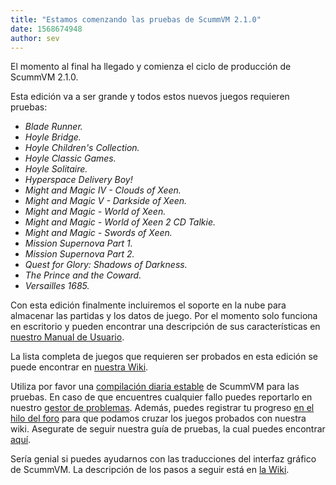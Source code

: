 ```yaml
---
title: "Estamos comenzando las pruebas de ScummVM 2.1.0"
date: 1568674948
author: sev
---
```


El momento al final ha llegado y comienza el ciclo de producción de ScummVM 2.1.0.

Esta edición va a ser grande y todos estos nuevos juegos requieren pruebas:

*   *Blade Runner.*
*   *Hoyle Bridge.*
*   *Hoyle Children's Collection.*
*   *Hoyle Classic Games.*
*   *Hoyle Solitaire.*
*   *Hyperspace Delivery Boy!*
*   *Might and Magic IV - Clouds of Xeen.*
*   *Might and Magic V - Darkside of Xeen.*
*   *Might and Magic - World of Xeen.*
*   *Might and Magic - World of Xeen 2 CD Talkie.*
*   *Might and Magic - Swords of Xeen.*
*   *Mission Supernova Part 1.*
*   *Mission Supernova Part 2.*
*   *Quest for Glory: Shadows of Darkness.*
*   *The Prince and the Coward.*
*   *Versailles 1685.*

Con esta edición finalmente incluiremos el soporte en la nube para almacenar las partidas y los datos de juego. Por el momento solo funciona en escritorio y pueden encontrar una descripción de sus características en [nuestro Manual de Usuario](https://wiki.scummvm.org/index.php?title=User_Manual/Using_Cloud_and_LAN_features).

La lista completa de juegos que requieren ser probados en esta edición se puede encontrar en [nuestra Wiki](https://wiki.scummvm.org/index.php?title=Release_Testing/2.1.0).

Utiliza por favor una [compilación diaria estable](https://buildbot.scummvm.org/builds.html) de ScummVM para las pruebas. En caso de que encuentres cualquier fallo puedes reportarlo en nuestro [gestor de problemas](https://bugs.scummvm.org/). Además, puedes registrar tu progreso [en el hilo del foro](https://forums.scummvm.org/viewtopic.php?f=1&amp;t=14945) para que podamos cruzar los juegos probados con nuestra wiki. Asegurate de seguir nuestra guía de pruebas, la cual puedes encontrar [aquí](https://wiki.scummvm.org/index.php?title=Release_Testing).

Sería genial si puedes ayudarnos con las traducciones del interfaz gráfico de ScummVM. La descripción de los pasos a seguir está en [la Wiki](https://wiki.scummvm.org/index.php?title=HOWTO-Translate_ScummVM_GUI).
